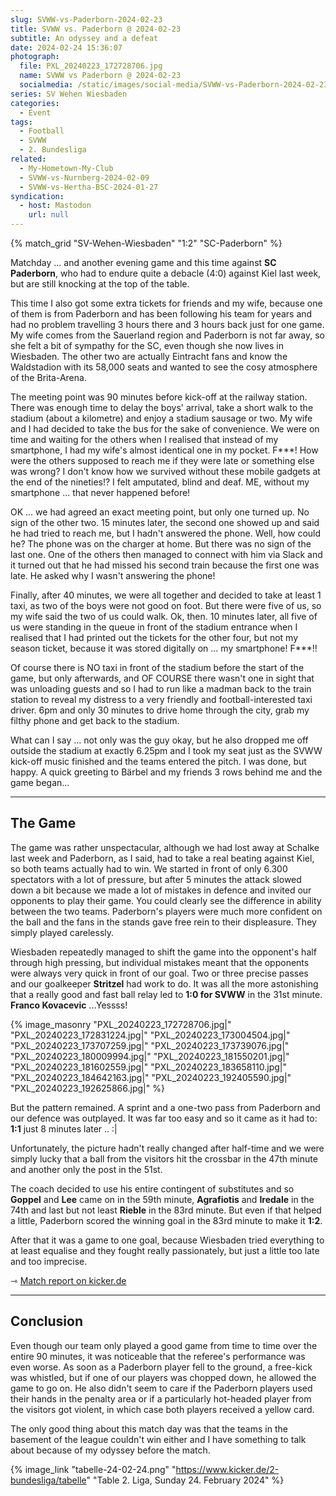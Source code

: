 ```yaml
---
slug: SVWW-vs-Paderborn-2024-02-23
title: SVWW vs. Paderborn @ 2024-02-23
subtitle: An odyssey and a defeat
date: 2024-02-24 15:36:07
photograph:
  file: PXL_20240223_172728706.jpg
  name: SVWW vs Paderborn @ 2024-02-23
  socialmedia: /static/images/social-media/SVWW-vs-Paderborn-2024-02-23.png
series: SV Wehen Wiesbaden
categories:
  - Event
tags:
  - Football
  - SVWW
  - 2. Bundesliga
related:
  - My-Hometown-My-Club
  - SVWW-vs-Nurnberg-2024-02-09
  - SVWW-vs-Hertha-BSC-2024-01-27
syndication:
  - host: Mastodon
    url: null
---
```


{% match_grid "SV-Wehen-Wiesbaden" "1:2" "SC-Paderborn" %}

Matchday ... and another evening game and this time against **SC Paderborn**, who had to endure quite a debacle (4:0) against Kiel last week, but are still knocking at the top of the table. 

This time I also got some extra tickets for friends and my wife, because one of them is from Paderborn and has been following his team for years and had no problem travelling 3 hours there and 3 hours back just for one game. My wife comes from the Sauerland region and Paderborn is not far away, so she felt a bit of sympathy for the SC, even though she now lives in Wiesbaden. The other two are actually Eintracht fans and know the Waldstadion with its 58,000 seats and wanted to see the cosy atmosphere of the Brita-Arena.

The meeting point was 90 minutes before kick-off at the railway station. There was enough time to delay the boys' arrival, take a short walk to the stadium (about a kilometre) and enjoy a stadium sausage or two. My wife and I had decided to take the bus for the sake of convenience. We were on time and waiting for the others when I realised that instead of my smartphone, I had my wife's almost identical one in my pocket. F***! How were the others supposed to reach me if they were late or something else was wrong? I don't know how we survived without these mobile gadgets at the end of the nineties!? I felt amputated, blind and deaf. ME, without my smartphone ... that never happened before!

<!-- more -->

OK ... we had agreed an exact meeting point, but only one turned up. No sign of the other two. 15 minutes later, the second one showed up and said he had tried to reach me, but I hadn't answered the phone. Well, how could he? The phone was on the charger at home. But there was no sign of the last one. One of the others then managed to connect with him via Slack and it turned out that he had missed his second train because the first one was late. He asked why I wasn't answering the phone! 

Finally, after 40 minutes, we were all together and decided to take at least 1 taxi, as two of the boys were not good on foot. But there were five of us, so my wife said the two of us could walk. Ok, then. 10 minutes later, all five of us were standing in the queue in front of the stadium entrance when I realised that I had printed out the tickets for the other four, but not my season ticket, because it was stored digitally on ... my smartphone! F***!!

Of course there is NO taxi in front of the stadium before the start of the game, but only afterwards, and OF COURSE there wasn't one in sight that was unloading guests and so I had to run like a madman back to the train station to reveal my distress to a very friendly and football-interested taxi driver. 6pm and only 30 minutes to drive home through the city, grab my filthy phone and get back to the stadium.

What can I say ... not only was the guy okay, but he also dropped me off outside the stadium at exactly 6.25pm and I took my seat just as the SVWW kick-off music finished and the teams entered the pitch. I was done, but happy. A quick greeting to Bärbel and my friends 3 rows behind me and the game began... 

---

## The Game

The game was rather unspectacular, although we had lost away at Schalke last week and Paderborn, as I said, had to take a real beating against Kiel, so both teams actually had to win. We started in front of only 6.300 spectators with a lot of pressure, but after 5 minutes the attack slowed down a bit because we made a lot of mistakes in defence and invited our opponents to play their game. You could clearly see the difference in ability between the two teams. Paderborn's players were much more confident on the ball and the fans in the stands gave free rein to their displeasure. They simply played carelessly.

Wiesbaden repeatedly managed to shift the game into the opponent's half through high pressing, but individual mistakes meant that the opponents were always very quick in front of our goal. Two or three precise passes and our goalkeeper **Stritzel** had work to do. It was all the more astonishing that a really good and fast ball relay led to **1:0 for SVWW** in the 31st minute. **Franco Kovacevic** ...Yessss!

{% image_masonry
  "PXL_20240223_172728706.jpg|"
  "PXL_20240223_172831224.jpg|"
  "PXL_20240223_173004504.jpg|"
  "PXL_20240223_173707259.jpg|"
  "PXL_20240223_173739076.jpg|"
  "PXL_20240223_180009994.jpg|"
  "PXL_20240223_181550201.jpg|"
  "PXL_20240223_181602559.jpg|"
  "PXL_20240223_183658110.jpg|"
  "PXL_20240223_184642163.jpg|"
  "PXL_20240223_192405590.jpg|"
  "PXL_20240223_192625866.jpg|"
%}

But the pattern remained. A sprint and a one-two pass from Paderborn and our defence was outplayed. It was far too easy and so it came as it had to: **1:1** just 8 minutes later .. :|

Unfortunately, the picture hadn't really changed after half-time and we were simply lucky that a ball from the visitors hit the crossbar in the 47th minute and another only the post in the 51st.

The coach decided to use his entire contingent of substitutes and so **Goppel** and **Lee** came on in the 59th minute, **Agrafiotis** and **Iredale** in the 74th and last but not least **Rieble** in the 83rd minute. But even if that helped a little, Paderborn scored the winning goal in the 83rd minute to make it **1:2**.

After that it was a game to one goal, because Wiesbaden tried everything to at least equalise and they fought really passionately, but just a little too late and too imprecise.

&#x21FE;&nbsp;[Match report on kicker.de](https://www.kicker.de/wiesbaden-gegen-paderborn-2024-bundesliga-4861867/spielbericht)

---

## Conclusion

Even though our team only played a good game from time to time over the entire 90 minutes, it was noticeable that the referee's performance was even worse. As soon as a Paderborn player fell to the ground, a free-kick was whistled, but if one of our players was chopped down, he allowed the game to go on. He also didn't seem to care if the Paderborn players used their hands in the penalty area or if a particularly hot-headed player from the visitors got violent, in which case both players received a yellow card.

The only good thing about this match day was that the teams in the basement of the league couldn't win either and I have something to talk about because of my odyssey before the match.

{% image_link "tabelle-24-02-24.png" "https://www.kicker.de/2-bundesliga/tabelle" "Table 2. Liga, Sunday 24. February 2024" %}

